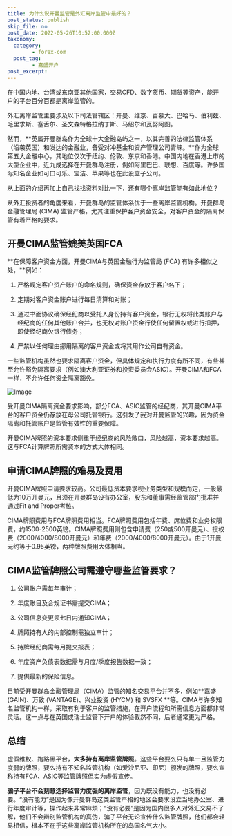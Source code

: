 ```yaml
---
title: 为什么说开曼监管是外汇离岸监管中最好的？
post_status: publish
skip_file: no
post_date: 2022-05-26T10:52:00.000Z
taxonomy:
  category:
        - forex-com
  post_tag:
        - 嘉盛开户
post_excerpt: 
---
```

在中国内地、台湾或东南亚其他国家，交易CFD、数字货币、期货等资产，能开户的平台百分百都是离岸监管的。

外汇离岸监管主要涉及以下司法管辖区：开曼、维京、百慕大、巴哈马、伯利兹、毛里求斯、塞舌尔、圣文森特格拉纳丁斯、马绍尔和瓦努阿图。

然而，**英属开曼群岛作为全球十大金融岛屿之一，以其完善的法律监管体系（沿袭英国）和发达的金融业，备受对冲基金和资产管理公司青睐。**作为全球第五大金融中心，其地位仅次于纽约、伦敦、东京和香港。中国内地在香港上市的大型企业中，近九成选择在开曼群岛注册，例如阿里巴巴、联想、百度等。许多国际知名企业如可口可乐、宝洁、苹果等也在此设立子公司。

从上面的介绍再加上自己找找资料对比一下，还有哪个离岸监管能有如此地位？

从外汇投资者的角度来看，开曼群岛的监管体系优于一些离岸监管机构。开曼群岛金融管理局 (CIMA) 监管严格，尤其注重保护客户资金安全，对客户资金的隔离保管有着严格的要求。

## 开曼CIMA监管媲美英国FCA

**在保障客户资金方面，开曼CIMA与英国金融行为监管局 (FCA) 有许多相似之处，**例如：

1. 严格规定客户资产账户的命名规则，确保资金存放于客户名下；

1. 定期对客户资金账户进行每日清算和对账；

1. 通过书面协议确保经纪商以受托人身份持有客户资金，银行无权将此类账户与经纪商的任何其他账户合并，也无权对账户资金行使任何留置权或进行扣押，即使经纪商欠银行债务；

1. 严禁以任何理由挪用隔离的客户资金或将其用作公司自有资金。

一些监管机构虽然也要求隔离客户资金，但具体规定和执行力度有所不同，有些甚至允许豁免隔离要求（例如澳大利亚证券和投资委员会ASIC）。开曼CIMA和FCA一样，不允许任何资金隔离豁免。

![Image](https://prod-files-secure.s3.us-west-2.amazonaws.com/39ed1227-6d7d-4570-be36-9ccd4a2c4241/bd849744-3fcb-4a37-8312-357962c8f065/image.png?X-Amz-Algorithm=AWS4-HMAC-SHA256&X-Amz-Content-Sha256=UNSIGNED-PAYLOAD&X-Amz-Credential=ASIAZI2LB466XT4LUSQC%2F20250303%2Fus-west-2%2Fs3%2Faws4_request&X-Amz-Date=20250303T161356Z&X-Amz-Expires=3600&X-Amz-Security-Token=IQoJb3JpZ2luX2VjEKD%2F%2F%2F%2F%2F%2F%2F%2F%2F%2FwEaCXVzLXdlc3QtMiJHMEUCIAdW9d16OZYomAM4GHcZnY7DrzpeM5FPF5XWCEql0959AiEAgnFmGxZM7Gi%2FvuIAsex0pp8AbSH68NAU7bHYx5uy794qiAQI2f%2F%2F%2F%2F%2F%2F%2F%2F%2F%2FARAAGgw2Mzc0MjMxODM4MDUiDEBTLCeDeg1Pu3lb8SrcA0hx3JIQgzSHl8BZSQHUQwNUkzWHdCT3h%2FutYzz1vI8vPuXfWOkaFLAQllb2enLFsAor2IRex%2Fb09kSFR7MpUwKR5Tr36PkZnFL180kLsJNXyZe0EQYcCHGghw%2F2H4rKNGmrNjm%2B9yvvoggxB0BFMxCglPWVXV5Kloek01SaHMCzgFBmeyN%2Bx%2Br6pQ9s7LMcq83%2FtsmkP7UmYOzT7eEqg7ZnqBh4AhJ6IfKL11zyMvMLIa5x2B17voIAoRkXQ7L3IU4ZUM5dgUjjEZ5tevfoSxUZdMd%2BwvZIbSk%2ByArkoL58XNRFUGhBFdLQqgobm7booSBH8v1F%2F3its2h74JhsPzD%2FkPzcTVycL1llISLn5LzMNtO6C%2FGX3XmOsxNqtZjxw0ctoQOBn9r8sT0Ks4fWUMMwyAc6vbZwa1Y6GS6WoM21W6LVxHyhzzPwgsKfvuOIjnczaro1TJ8yTRulZu1gxInkwL8E8DUiEHv9YGw%2F4oF4nKeDgqsa%2BT6%2BPhbZwlGD8WnmuUvbFxrGpxrwSiQgIw9jEIV6ZgdTkEjHgpH3jA61wefNIerPnpdToFxhZKGfD7z56BFPiPwH303t35VPFfMy7ZAC7nPVGoM7zb%2Fcmq7hlhtZ9F8Y8cr%2BKI7PMO2Zl74GOqUBfxwEc0CiB0XR3E8zkzgFRA73TyJg2tB%2FUUD%2FZUSLE6IUi1izAGbcVl%2BtM0%2FBzxkd5U6NjjWYDBCzzVV9VZ2EKC3TnnKuQtfdInlKfWx5M52zjk4HI62eSsCKoI%2B0%2Bbjsic3jhnYrsNeSLcR8Wp3ZaX6KW1Eded15QYtmtumyPETu%2FjvVi8NCttyJjZlcXFj8zJfTMuL4sSXAcjQPEpQ5vSiF%2F135&X-Amz-Signature=251ac672422f92def594081d1bb88288271ce1cbd84280dc0b67374da8569930&X-Amz-SignedHeaders=host&x-id=GetObject)

受开曼CIMA隔离资金要求影响，部分FCA、ASIC监管的经纪商，其开曼CIMA平台的客户资金仍存放在母公司托管银行。这引发了我对开曼监管的兴趣，因为资金隔离和托管账户是监管有效性的重要保障。

开曼CIMA牌照的资本要求侧重于经纪商的风险敞口，风险越高，资本要求越高。这与FCA计算牌照所需资本的方式大体相同。

## **申请CIMA牌照的难易及费用**

开曼CIMA牌照申请要求较高。公司最低资本要求视业务类型和规模而定，一般最低为10万开曼元，且须在开曼群岛设有办公室，股东和董事需经监管部门批准并通过Fit and Proper考核。

CIMA牌照费用与FCA牌照费用相当。FCA牌照费用包括年费、席位费和业务权限费，约1500-2500英镑。CIMA牌照费用则包含申请费（250或500开曼元）、授权费（2000/4000/8000开曼元）和年费（2000/4000/8000开曼元）。由于1开曼元约等于0.95英镑，两种牌照费用大体相当。

## CIMA监管牌照公司需遵守哪些监管要求？

1. 公司账户需每年审计；

1. 年度账目及合规证书需提交CIMA；

1. 公司信息变更须七日内通知CIMA；

1. 牌照持有人的内部控制需独立审计；

1. 持牌经纪商需每月提交报表；

1. 年度资产负债表数据需与月度/季度报告数据一致；

1. 提供最新的保险信息。

目前受开曼群岛金融管理局（CIMA）监管的知名交易平台并不多，例如**嘉盛 (GAIN)、万致 (VANTAGE)、兴业投资 (HYCM) 和 SVSFX **等。CIMA与许多知名监管机构一样，采取有利于客户的监管措施，在开户流程和所需信息方面都非常灵活。这一点与在英国或瑞士监管下开户的体验截然不同，后者通常更为严格。

## 总结

虚假维权、跑路黑平台，**大多持有离岸监管牌照**。这些平台要么只有单一且监管力度弱的牌照，要么持有不知名监管机构（如爱沙尼亚、印尼）颁发的牌照，要么宣称持有FCA、ASIC等监管牌照但实为虚假宣传。

**骗子平台不会刻意选择监管力度强的离岸监管**，因为既没有能力，也没有必要。“没有能力”是因为像开曼群岛这类监管严格的地区会要求设立当地办公室、进行年度审计等，操作起来非常麻烦；“没有必要”是因为国内很多人对外汇交易不了解，他们不会辨别监管机构的真伪，骗子平台无论宣传什么监管牌照，他们都会轻易相信，根本不在乎这些离岸监管机构所在的岛国名气大小。
